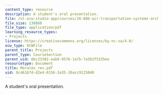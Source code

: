 ```yaml
---
content_type: resource
description: A student's oral presentation.
file: /ol-ocw-studio-app/courses/16-886-air-transportation-systems-architecting-spring-2004/0c461b7dd2e401563a3526acc9125840_Morales_rev.pdf
file_size: 138868
file_type: application/pdf
learning_resource_types:
- Projects
license: https://creativecommons.org/licenses/by-nc-sa/4.0/
ocw_type: OCWFile
parent_title: Projects
parent_type: CourseSection
parent_uid: 6bc23302-aab9-9576-1a7b-7a3b3f5335ee
resourcetype: Document
title: Morales_rev.pdf
uid: 0c461b7d-d2e4-0156-3a35-26acc9125840
---
```

A student's oral presentation.